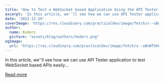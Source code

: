 ```yaml
---
title: 'How to Test a WebSocket based Application Using the API Tester Mobile App'
excerpt: 'In this article, we''ll see how we can use API Tester application to test WebSocket based APIs easily...'
date: '2022-11-19'
coverImage: 'https://res.cloudinary.com/practicaldev/image/fetch/s--xBnWTGh6--/c_imagga_scale,f_auto,fl_progressive,h_420,q_auto,w_1000/https://dev-to-uploads.s3.amazonaws.com/uploads/articles/8yoowd6wmh7udzz5b8tk.jpg'
author:
  name: Koders
  picture: "assets/blog/authors/koders.png"
ogImage:
  url: 'https://res.cloudinary.com/practicaldev/image/fetch/s--xBnWTGh6--/c_imagga_scale,f_auto,fl_progressive,h_420,q_auto,w_1000/https://dev-to-uploads.s3.amazonaws.com/uploads/articles/8yoowd6wmh7udzz5b8tk.jpg'
---
```


In this article, we''ll see how we can use API Tester application to test WebSocket based APIs easily...

[Read more](https://dev.to/myogeshchavan97/how-to-test-a-websocket-based-application-using-the-api-tester-mobile-app-ile)

